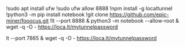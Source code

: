 !sudo apt install ufw !sudo ufw allow 8888 !npm install -g localtunnel !python3 -m pip install notebook !git clone https://github.com/epic-miner/fooocus.git !lt --port 8888 & python3 -m notebook --allow-root & wget -q -O - https://loca.lt/mytunnelpassword
 

 
 
lt --port 7865 & wget -q -O - https://loca.lt/mytunnelpassword

